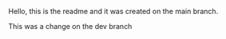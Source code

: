 Hello, this is the readme and it was created on the main branch.


This was a change on the dev branch